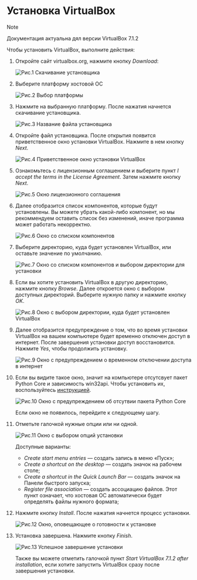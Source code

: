 # Установка VirtualBox

> [!NOTE]
> Документация актуальна дял версии VirtualBox 7.1.2

Чтобы установить VirtualBox, выполните действия:

1. Откройте сайт virtualbox.org, нажмите кнопку *Download*:

    ![](./images/1.png "Рис.1 Скачивание установщика")

1. Выберите платформу хостовой ОС

    ![](./images/2.png "Рис.2 Выбор платформы")

1. Нажмите на выбранную платформу. После нажатия начнется скачивание установщика.

   ![](./images/3.png "Рис.3 Название файла установщика")

1. Откройте файл установщика. После открытия появится приветственное окно установки VirtualBox. Нажмите в нем кнопку *Next*.

   ![](./images/4.png "Рис.4 Приветственное окно установки VirtualBox")

1. Ознакомьтесь с лицензионным соглашением и выберите пункт *I accept the terms in the License Agreement*. Затем нажмите кнопку *Next*.

   ![](./images/5.png "Рис.5 Окно лицензионного соглашения")

1. Далее отобразится список компонентов, которые будут установлены. Вы можете убрать какой-либо компонент, но мы рекоммендуем оставить список без изменений, иначе программа может работать некорректно.

   ![](./images/6.png "Рис.6 Окно со списком компонентов")

1. Выберите директорию, куда будет установлен VirtualBox, или оставьте значение по умолчанию.

   ![](./images/7.png "Рис.7 Окно со списком компонентов и выбором директории для установки")

1. Если вы хотите установить VirtualBox в другую директорию, нажмите кнопку *Browse*. Далее откроется окно с выбором доступных директорий. Выберите нужную папку и нажмите кнопку *OK*.

   ![](./images/8.png "Рис.8 Окно с выбором директории, куда будет установлен VirtualBox")

1. Далее отобразится предупреждение о том, что во время установки VirtualBox на вашем компьютере будет временно отключен доступ в интернет. После завершения установки доступ восстановится. Нажмите *Yes*, чтобы продолжить установку.

   ![](./images/9.png "Рис.9 Окно с предупреждением о временном отключении доступа в интернет")

1. Если вы видите такое окно, значит на компьютере отсутсвует пакет Python Core и зависимость win32api. Чтобы установить их, воспользуйтесь [инструкцией](python-installation-guide.md).

   ![](./images/10.png "Рис.10 Окно с предупреждением об отсутвии пакета Python Core")

   Если окно не появилось, перейдите к следующему шагу.

1. Отметьте галочкой нужные опции или ни одной.

   ![](./images/15.png "Рис.11 Окно с выбором опций установки")

   Доступные варианты:
   * *Create start menu entries* — создать запись в меню «Пуск»;
   * *Create a shortcut on the desktop* — создать значок на рабочем столе;
   * *Create a shortcut in the Quick Launch Bar* — создать значок на Панели быстрого запуска;
   * *Register file association* — создать ассоциацию файлов. Этот пункт означает, что хостовая ОС автоматически будет определять файлы нужного формата;

1. Нажмите кнопку *Install*. После нажатия начнется процесс установки.

   ![](./images/16.png "Рис.12 Окно, оповещающее о готовности к установке")

1. Установка завершена. Нажмите кнопку *Finish*.

   ![](./images/17.png "Рис.13 Успешное завершение установки")

   Также вы можете отметить галочкой пункт *Start VirtualBox 7.1.2 after installation*, если хотите запустить VirtualBox сразу после завершения установки.


